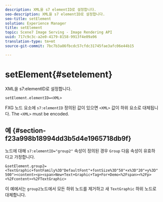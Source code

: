 ```yaml
---
description: XML을 s7 elementID로 설정합니다.
seo-description: XML을 s7 elementID로 설정합니다.
seo-title: setElement
solution: Experience Manager
title: setElement
topic: Scene7 Image Serving - Image Rendering API
uuid: 717c9c3c-a2e0-4179-8158-9913f4e09a96
translation-type: tm+mt
source-git-commit: 7bc7b3a86fbcdc57cfdc31745fae3afc06e44b15

---
```



# setElement{#setelement}

XML을 s7:elementID로 설정합니다.

`setElement.elementID=<XML>`

FXG 노드 요소에 `s7:elementID` 정의된 값이 있으면 `<XML>` 값이 하위 요소로 대체됩니다. The `<XML>` must be encoded.

## 예 {#section-f23a998b18994dd3b5d4e1965718db9f}

노드에 대해 `s7:elementID="group2"` 속성이 정의된 경우 `Group` 다음 속성이 유효하다고 가정합니다.

`&setElement.group2=<TextGraphic+fontFamily%3D"DefaultFont"+fontSize%3D"50"+x%3D"20"+y%3D"500"><content><p><span>New+Text+Graphic+Tag+For+Demo<%2Fspan><%2Fp><%2Fcontent><%2FTextGraphic>`

이 예에서는 `group2`노드에서 모든 하위 노드를 제거하고 새 `TextGraphic` 하위 노드로 대체합니다.

